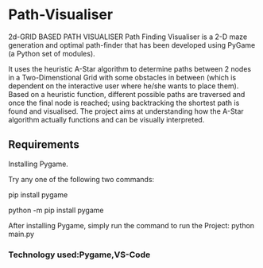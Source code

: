 # Path-Visualiser
2d-GRID BASED PATH VISUALISER
Path Finding Visualiser is a 2-D maze generation and optimal path-finder that has been developed using PyGame (a Python set of modules).

It uses the heuristic A-Star algorithm to determine paths between 2 nodes in a Two-Dimenstional Grid with some obstacles in between (which is dependent on the interactive user where he/she wants to place them). Based on a heuristic function, different possible paths are traversed and once the final node is reached; using backtracking the shortest path is found and visualised. The project aims at understanding how the A-Star algorithm actually functions and can be visually interpreted.
 
 ## Requirements
Installing Pygame.

Try any one of the following two commands:

pip install pygame

python -m pip install pygame

After installing Pygame, simply run the command to run the Project:
python main.py

 ### Technology used:Pygame,VS-Code
